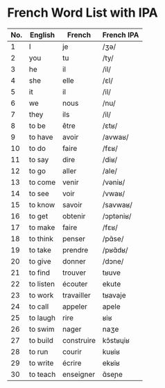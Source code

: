 # French Word List with IPA

| No. | English | French | French IPA |
|-----|---------|--------|-------------|
| 1   | I       | je     | /ʒə/        |
| 2   | you     | tu     | /ty/        |
| 3   | he      | il     | /il/        |
| 4   | she     | elle   | /ɛl/       |
| 5   | it      | il     | /il/        |
| 6   | we      | nous   | /nu/       |
| 7   | they    | ils    | /il/        |
| 8   | to be   | être   | /ɛtʁ/       |
| 9   | to have | avoir  | /avwaʁ/     |
| 10  | to do   | faire  | /fɛʁ/       |
| 11  | to say  | dire    | /diʁ/      |
| 12  | to go   | aller   | /ale/      |
| 13  | to come | venir   | /vəniʁ/    |
| 14  | to see  | voir    | /vwaʁ/     |
| 15  | to know | savoir  | /savwaʁ/   |
| 16  | to get  | obtenir | /ɔptəniʁ/  |
| 17  | to make | faire   | /fɛʁ/      |
| 18  | to think| penser  | /pɑ̃se/    |
| 19  | to take | prendre | /pʁɑ̃dʁ/   |
| 20  | to give | donner  | /dɔne/     |
| 21  | to find | trouver | tʁuve |
| 22  | to listen | écouter | ekute |
| 23  | to work | travailler | tʁavaje |
| 24  | to call | appeler | apele |
| 25  | to laugh | rire | ʁiʁ |
| 26  | to swim | nager | naʒe |
| 27  | to build | construire | kɔ̃stʁɥiʁ |
| 28  | to run | courir | kuʁiʁ |
| 29  | to write | écrire | ekʁiʁ |
| 30  | to teach | enseigner | ɑ̃seɲe |
